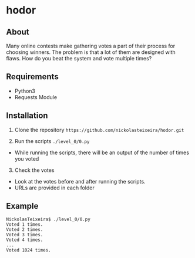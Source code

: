 # hodor
## About
Many online contests make gathering votes a part of their process for choosing winners. The problem is that a lot of them are designed with flaws. How do you beat the system and vote multiple times?

## Requirements
- Python3
- Requests Module

## Installation
1. Clone the repository
`https://github.com/nickolasteixeira/hodor.git`

2. Run the scripts
`./level_0/0.py`
- While running the scripts, there will be an output of the number of times you voted

3. Check the votes
- Look at the votes before and after running the scripts. 
- URLs are provided in each folder

## Example
```
NickolasTeixeira$ ./level_0/0.py
Voted 1 times.
Voted 2 times.
Voted 3 times.
Voted 4 times.
...
Voted 1024 times.
```
